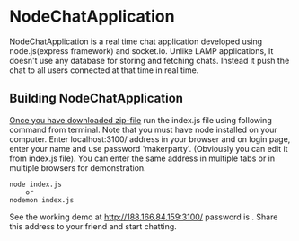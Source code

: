 NodeChatApplication 
=========

NodeChatApplication is a real time chat application developed using node.js(express framework) and socket.io. Unlike LAMP applications, It doesn't use any database for storing and fetching chats. Instead it push the chat to all users connected at that time in real time.

Building NodeChatApplication
---------
[Once you have downloaded zip-file](https://github.com/varunon9/NodeChatApplication) run the index.js file using following command from terminal. Note that you must have node installed on your computer. Enter localhost:3100/ address in your browser and on login page, enter your name and use password 'makerparty'. (Obviously you can edit it from index.js file). You can enter the same address in multiple tabs or in multiple browsers for demonstration.

    node index.js 
        or
    nodemon index.js


 See the working demo at <http://188.166.84.159:3100/> password is <makerparty>. Share this address to your friend and start chatting.

    

